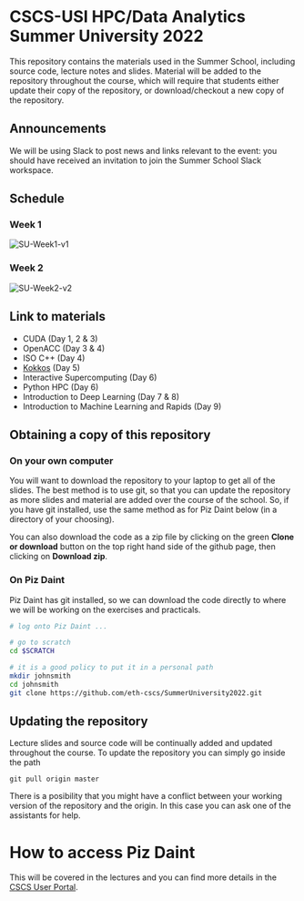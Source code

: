 
# CSCS-USI HPC/Data Analytics Summer University 2022

This repository contains the materials used in the Summer School, including source code, lecture notes and slides.
Material will be added to the repository throughout the course, which will require that students either update their copy of the repository, or download/checkout a new copy of the repository.

## Announcements

We will be using Slack to post news and links relevant to the event: you should have received an invitation to join the Summer School Slack workspace.

## Schedule

### Week 1
![SU-Week1-v1](https://user-images.githubusercontent.com/4578156/176634095-59a122be-5225-42dd-bb61-2cfc923cf7d9.png)

### Week 2

![SU-Week2-v2](https://user-images.githubusercontent.com/4578156/176634104-1bf2d2bf-b8a2-4d59-81de-82ae750d038d.png)

## Link to materials

- CUDA (Day 1, 2 & 3)
- OpenACC (Day 3 & 4)
- ISO C++ (Day 4)
- [Kokkos](https://github.com/eth-cscs/SummerUniversity2022/tree/main/kokkos) (Day 5)
- Interactive Supercomputing (Day 6)
- Python HPC (Day 6)
- Introduction to Deep Learning (Day 7 & 8)
- Introduction to Machine Learning and Rapids (Day 9)

## Obtaining a copy of this repository

### On your own computer

You will want to download the repository to your laptop to get all of the slides.
The best method is to use git, so that you can update the repository as more slides and material are added over the course of the school.
So, if you have git installed, use the same method as for Piz Daint below (in a directory of your choosing).

You can also download the code as a zip file by clicking on the green __Clone or download__ button on the top right hand side of the github page, then clicking on __Download zip__.

### On Piz Daint

Piz Daint has git installed, so we can download the code directly to where we will be working on the exercises and practicals.

```bash
# log onto Piz Daint ...

# go to scratch
cd $SCRATCH

# it is a good policy to put it in a personal path
mkdir johnsmith
cd johnsmith
git clone https://github.com/eth-cscs/SummerUniversity2022.git
```

## Updating the repository

Lecture slides and source code will be continually added and updated throughout the course.
To update the repository you can simply go inside the path

```
git pull origin master
```

There is a posibility that you might have a conflict between your working version of the repository and the origin.
In this case you can ask one of the assistants for help.

# How to access Piz Daint

This will be covered in the lectures and you can find more details in the [CSCS User Portal](https://user.cscs.ch/access/running/piz_daint/).
